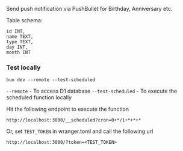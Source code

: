 Send push notification via PushBullet for Birthday, Anniversary etc.

Table schema:
```
id INT,
name TEXT,
type TEXT,
day INT,
month INT
```

### Test locally
```
bun dev --remote --test-scheduled
```
`--remote` - To access D1 database
`--test-scheduled` - To execute the scheduled function locally

Hit the following endpoint to execute the function
```
http://localhost:3000/__scheduled?cron=0+*/1+*+*+*

```
Or, set `TEST_TOKEN` in wranger.toml and call the following url
```
http://localhost:3000/?token=<TEST_TOKEN>
```
